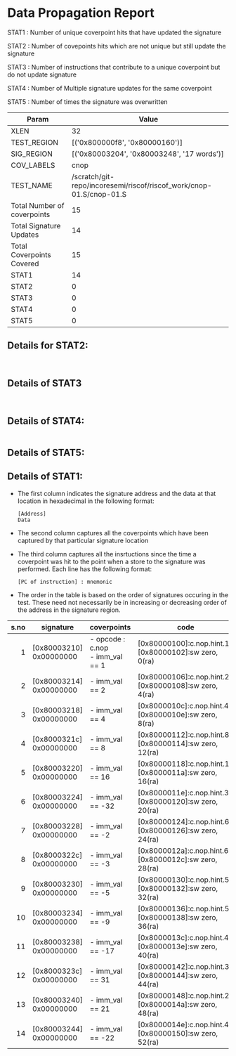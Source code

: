 
# Data Propagation Report

STAT1 : Number of unique coverpoint hits that have updated the signature

STAT2 : Number of covepoints hits which are not unique but still update the signature

STAT3 : Number of instructions that contribute to a unique coverpoint but do not update signature

STAT4 : Number of Multiple signature updates for the same coverpoint

STAT5 : Number of times the signature was overwritten

| Param                     | Value    |
|---------------------------|----------|
| XLEN                      | 32      |
| TEST_REGION               | [('0x800000f8', '0x80000160')]      |
| SIG_REGION                | [('0x80003204', '0x80003248', '17 words')]      |
| COV_LABELS                | cnop      |
| TEST_NAME                 | /scratch/git-repo/incoresemi/riscof/riscof_work/cnop-01.S/cnop-01.S    |
| Total Number of coverpoints| 15     |
| Total Signature Updates   | 14      |
| Total Coverpoints Covered | 15      |
| STAT1                     | 14      |
| STAT2                     | 0      |
| STAT3                     | 0     |
| STAT4                     | 0     |
| STAT5                     | 0     |

## Details for STAT2:

```


```

## Details of STAT3

```


```

## Details of STAT4:

```

```

## Details of STAT5:



## Details of STAT1:

- The first column indicates the signature address and the data at that location in hexadecimal in the following format: 
  ```
  [Address]
  Data
  ```

- The second column captures all the coverpoints which have been captured by that particular signature location

- The third column captures all the insrtuctions since the time a coverpoint was
  hit to the point when a store to the signature was performed. Each line has
  the following format:
  ```
  [PC of instruction] : mnemonic
  ```
- The order in the table is based on the order of signatures occuring in the
  test. These need not necessarily be in increasing or decreasing order of the
  address in the signature region.

|s.no|        signature         |              coverpoints               |                              code                              |
|---:|--------------------------|----------------------------------------|----------------------------------------------------------------|
|   1|[0x80003210]<br>0x00000000|- opcode : c.nop<br> - imm_val == 1<br> |[0x80000100]:c.nop.hint.1<br> [0x80000102]:sw zero, 0(ra)<br>   |
|   2|[0x80003214]<br>0x00000000|- imm_val == 2<br>                      |[0x80000106]:c.nop.hint.2<br> [0x80000108]:sw zero, 4(ra)<br>   |
|   3|[0x80003218]<br>0x00000000|- imm_val == 4<br>                      |[0x8000010c]:c.nop.hint.4<br> [0x8000010e]:sw zero, 8(ra)<br>   |
|   4|[0x8000321c]<br>0x00000000|- imm_val == 8<br>                      |[0x80000112]:c.nop.hint.8<br> [0x80000114]:sw zero, 12(ra)<br>  |
|   5|[0x80003220]<br>0x00000000|- imm_val == 16<br>                     |[0x80000118]:c.nop.hint.16<br> [0x8000011a]:sw zero, 16(ra)<br> |
|   6|[0x80003224]<br>0x00000000|- imm_val == -32<br>                    |[0x8000011e]:c.nop.hint.32<br> [0x80000120]:sw zero, 20(ra)<br> |
|   7|[0x80003228]<br>0x00000000|- imm_val == -2<br>                     |[0x80000124]:c.nop.hint.62<br> [0x80000126]:sw zero, 24(ra)<br> |
|   8|[0x8000322c]<br>0x00000000|- imm_val == -3<br>                     |[0x8000012a]:c.nop.hint.61<br> [0x8000012c]:sw zero, 28(ra)<br> |
|   9|[0x80003230]<br>0x00000000|- imm_val == -5<br>                     |[0x80000130]:c.nop.hint.59<br> [0x80000132]:sw zero, 32(ra)<br> |
|  10|[0x80003234]<br>0x00000000|- imm_val == -9<br>                     |[0x80000136]:c.nop.hint.55<br> [0x80000138]:sw zero, 36(ra)<br> |
|  11|[0x80003238]<br>0x00000000|- imm_val == -17<br>                    |[0x8000013c]:c.nop.hint.47<br> [0x8000013e]:sw zero, 40(ra)<br> |
|  12|[0x8000323c]<br>0x00000000|- imm_val == 31<br>                     |[0x80000142]:c.nop.hint.31<br> [0x80000144]:sw zero, 44(ra)<br> |
|  13|[0x80003240]<br>0x00000000|- imm_val == 21<br>                     |[0x80000148]:c.nop.hint.21<br> [0x8000014a]:sw zero, 48(ra)<br> |
|  14|[0x80003244]<br>0x00000000|- imm_val == -22<br>                    |[0x8000014e]:c.nop.hint.42<br> [0x80000150]:sw zero, 52(ra)<br> |
